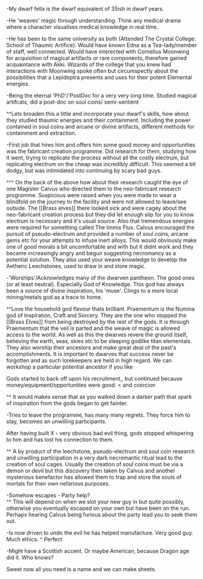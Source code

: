 -My dwarf fella is the dwarf equivalent of 35ish in dwarf years.

-He 'weaves' magic through understanding. Think any medical drama where a character visualises medical knowledge in real time.

-He has been to the same university as both (Attended The Crystal College: School of Thaumic Artifice). Would have known Edna as a Tea-lady/member of staff, well connected. Would have interected with Cornelius Moonwing for acquisition of magical artifacts or rare components, therefore gained acquaintance with Akki. 
Wizards of the college that you knew had interactions with Moonwing spoke often but circumspectly about the possibilities that a Lepidoptra presents and uses for their potent Elemental energies. 

-Being the eternal 'PhD'/'PostDoc for a very very long time.
Studied magical artifcats, did a post-doc on soul coins/ semi-sentient 

^^Lets broaden this a little and incorporate your dwarf's skills, how about they studied thaumic energies and their containment. Including the power contained in soul coins and arcane or divine artifacts, different methods for containment and extraction.

-First job that hires him and offers him some good money and opportunities was the fabricant creation programme. Did research for them, studying how it went, trying to replicate the process without all the costly electrum, but replicating electrum on the cheap was incredibly difficult. This seemed a bit dodgy, but was intimidated into continuing by scary bad guys.

^^^ On the back of the above how about their research caught the eye of one Magister Calvus who directed them to the neo-fabricant research programme. 
Suspicious were raised when you were made to wear a blindfold on the journey to the facility and were not allowed to leave/see outside.
The [[Brass elves]] there looked sick and were cagey about the neo-fabricant creation process but they did let enough slip for you to know electrum is necessary and it's usual source. Also that tremendous energies were required for something called The Immix Flux.
Calvus encouraged the pursuit of pseudo-electrum and provided a number of soul coins, arcane gems etc for your attempts to infuse inert alloys. This would obviously make one of good morals a bit uncomfortable and  with but it didnt work and they became increasingly angry and begun suggesting necromancy as a potential solution. They also used your weave knowledge to develop the Aetheric Leechstones, used to draw in and store magic.


-'Worships'/Acknowledges many of the dwarven pantheon. The good ones (or at least neutral).
Especially God of Knowledge. This god has always been a source of divine inspiration, his 'muse'.
Clings to a more local mining/metals god as a trace to home.


^^Love the household god flavour thats brilliant.
Praementum is the Numina god of Inspiration, Craft and Sorcery. They are the one who stopped the [[Brass Elves]] from being destroyed by the rest of the gods.
It is through Praementum that the veil is parted and the weave of magic is allowed access to the world.
As well as this the dwarves revere the ground itself, believing the earth, seas, skies etc to be sleeping godlike titan elementals. They also worship their ancestors and make great deal of the past's accomplishments. It is important to dwarves that success never be forgotten and as such lorekeepers are held in high regard. We can workshop a particular potential ancestor if you like



Gods started to back off upon his recruitment,, but continued because money/equipment/opportunities  were good.  < and coercion

^^ It would makes sense that as you walked down a darker path that spark of inspiration from the gods began to get fainter.


-Tries to leave the programme, has many many regrets. They force him to stay, becomes an unwilling participants.



After having built X - very obvious bad evil thing, gods stopped whispering to him and has lost his connection to them.

^^ A by product of the leechstone, pseudo-electrum and soul coin research and unwilling participation in a very dark necromantic ritual lead to the creation of soul cages. Usually the creation of soul coins must be via a demon or devil but this discovery then taken by Calvus and another mysterious benefactor has allowed them to trap and store the souls of mortals for their own nefarious purposes.



-Somehow escapes - Party help?  
^^ This will depend on when we slot your new guy in but quite possibly, otherwise you eventually escaped on your own but have been on the run. Perhaps hearing Calvus being furious about the party lead you to seek them out.

-Is now driven to undo the evil he has helped manufacture. Very good guy. Much ethics.
^ Perfect


-Might have a Scottish accent. Or maybe American, because Dragon age did it. Who knows?

Sweet now all you need is a name and we can make sheets.

